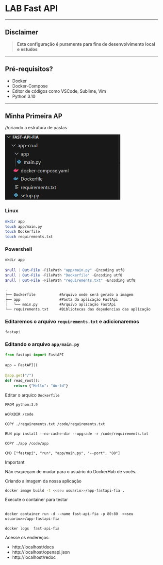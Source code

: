 # LAB Fast API
---
## Disclaimer
> **Esta configuração é puramente para fins de desenvolvimento local e estudos**
> 

---

## Pré-requisitos?
* Docker
* Docker-Compose
* Editor de códigos como VSCode, Sublime, Vim
* Python 3.10
---

## Minha Primeira AP

//criando a estrutura de pastas

![Estrutura](../../content/lab-fastapi-01.png)

### Linux
```bash
mkdir app
touch app/main.py
touch Dockerfile
touch requirements.txt
```
 
 ### Powershell
```powershell
mkdir app

$null | Out-File -FilePath "app/main.py" -Encoding utf8
$null | Out-File -FilePath "Dockerfile" -Encoding utf8
$null | Out-File -FilePath "requirements.txt" -Encoding utf8

```

```
.
├── Dockerfile           #Arquivo onde será gerado a imagem
├── app                  #Pasta da aplicação FastApi
│   └── main.py          #Arquivo aplicação FastApi 
└── requirements.txt     #Bibliotecas das depedencias das aplicação
```

### Editaremos o arquivo `requirements.txt` e adicionaremos


```plain
fastapi
```

### Editando o arquivo `app/main.py`


```python
from fastapi import FastAPI

app = FastAPI()

@app.get("/")
def read_root():
    return {"Hello": "World"}

```

Editar o arquico `Dockerfile`

```docker
FROM python:3.9

WORKDIR /code

COPY ./requirements.txt /code/requirements.txt

RUN pip install --no-cache-dir --upgrade -r /code/requirements.txt

COPY ./app /code/app

CMD ["fastapi", "run", "app/main.py", "--port", "80"]

```

> [!IMPORTANT]
> Não esqueçam de mudar para o usuário do DockerHub de vocês.

Criando a imagem da nossa aplicação

```bash
docker image build -t <<seu usuario>>/app-fastapi-fia .

```


Execute o container para testar

```console

docker container run -d --name fast-api-fia -p 80:80  <<seu usuario>>/app-fastapi-fia

docker logs  fast-api-fia

```

Acesse os endereços:

* http://localhost/docs
* http://localhost/openapi.json
* http://localhost/redoc

